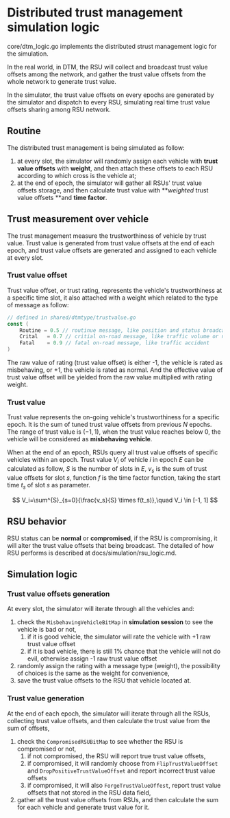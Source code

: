 # Distributed trust management simulation logic

core/dtm_logic.go implements the distributed strust management logic for the simulation.

In the real world, in DTM, the RSU will collect and broadcast trust value offsets among the network, and gather the trust value offsets from the whole network to generate trust value.

In the simulator, the trust value offsets on every epochs are generated by the simulator and dispatch to every RSU, simulating real time trust value offsets sharing among RSU network.

## Routine

The distributed trust management is being simulated as follow:

1. at every slot, the simulator will randomly assign each vehicle with **trust value offsets** with **weight**, and then attach these offsets to each RSU according to which cross is the vehicle at;
2. at the end of epoch,  the simulator will gather all RSUs' trust value offsets storage, and then calculate trust value with ***weighted* trust value offsets **and **time factor**.

## Trust measurement over vehicle

The trust management measure the trustworthiness of vehicle by trust value. Trust value is generated from trust value offsets at the end of each epoch, and trust value offsets are generated and assigned to each vehicle at every slot.

### Trust value offset

Trust value offset, or trust rating, represents the vehicle's trustworthiness at a specific time slot, it also attached with a weight which related to the type of message as follow:

```go
// defined in shared/dtmtype/trustvalue.go
const (
	Routine = 0.5 // routinue message, like position and status broadcasting
	Crital   = 0.7 // critial on-road message, like traffic volume or normal event
	Fatal    = 0.9 // fatal on-road message, like traffic accident
)
```

The raw value of rating (trust value offset) is either -1, the vehicle is rated as misbehaving, or +1, the vehicle is rated as normal. And the effective value of trust value offset will be yielded from the raw value multiplied with rating weight.

### Trust value

Trust value represents the on-going vehicle's trustworthiness for a specific epoch. It is the sum of tuned trust value offsets from previous $N$ epochs. The range of trust value is $(-1, 1)$, when the trust value reaches below $0$, the vehicle will be considered as **misbehaving vehicle**.

When at the end of an epoch, RSUs query all trust value offsets of specific vehicles within an epoch. Trust value $V_i$ of vehicle $i$ in epoch $E$  can be calculated as follow, $S$ is the number of slots in $E$, $v_s$ is the sum of  trust value offsets for slot $s$, function $f$ is the time factor function, taking the start time $t_s$ of slot $s$ as parameter. 

$$
V_i=\sum^{S}_{s=0}{\frac{v_s}{S} \times f(t_s)},\quad V_i \in [-1, 1]
$$

## RSU behavior

RSU status can be **normal** or **compromised**, if the RSU is compromising, it will alter the trust value offsets that being broadcast. The detailed of how RSU performs is described at docs/simulation/rsu_logic.md.



## Simulation logic

### Trust value offsets generation

At every slot, the simulator will iterate through all the vehicles and:

1. check the ```MisbehavingVehicleBitMap``` in **simulation session** to see the vehicle is bad or not,
   1. if it is good vehicle, the simulator will rate the vehicle with +1 raw trust value offset
   2. if it is bad vehicle, there is still $1\%$ chance that the vehicle will not do evil, otherwise assign -1 raw trust value offset
2. randomly assign the rating with a message type (weight), the possibility of choices is the same as the weight for convenience,
3. save the trust value offsets to the RSU that vehicle located at. 

### Trust value generation

At the end of each epoch, the simulator will iterate through all the RSUs, collecting trust value offsets, and then calculate the trust value from the sum of offsets,

1. check the ```CompromisedRSUBitMap``` to see whether the RSU is compromised or not,
   1. if not compromised, the RSU will report true trust value offsets,
   2. if compromised, it will randomly choose from ```FlipTrustValueOffset``` and ```DropPositiveTrustValueOffset``` and report incorrect trust value offsets
   3. if compromised, it will also ```ForgeTrustValueOffest```, report trust value offsets that not stored in the RSU data field,
2. gather all the trust value offsets from RSUs, and then calculate the sum for each vehicle and generate trust value for it.